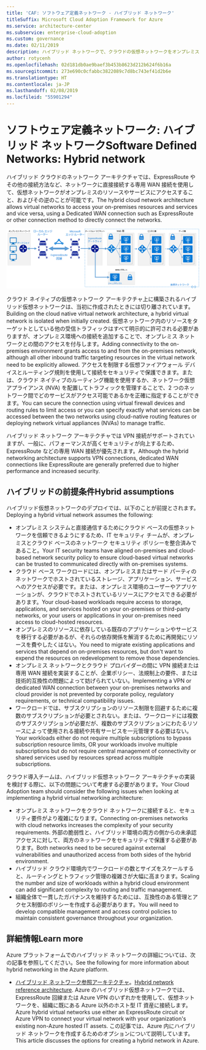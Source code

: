 ```yaml
---
title: 'CAF: ソフトウェア定義ネットワーク - ハイブリッド ネットワーク'
titleSuffix: Microsoft Cloud Adoption Framework for Azure
ms.service: architecture-center
ms.subservice: enterprise-cloud-adoption
ms.custom: governance
ms.date: 02/11/2019
description: ハイブリッド ネットワークで、クラウドの仮想ネットワークをオンプレミスのリソースに接続できるようにする方法を説明します
author: rotycenh
ms.openlocfilehash: 02d181db0ae9baef3b453b8623d212b624f6b16a
ms.sourcegitcommit: 273e690c0cfabbc3822089c7d8bc743ef41d2b6e
ms.translationtype: HT
ms.contentlocale: ja-JP
ms.lasthandoff: 02/08/2019
ms.locfileid: "55901294"
---
```

# <a name="software-defined-networks-hybrid-network"></a><span data-ttu-id="78c62-103">ソフトウェア定義ネットワーク: ハイブリッド ネットワーク</span><span class="sxs-lookup"><span data-stu-id="78c62-103">Software Defined Networks: Hybrid network</span></span>

<span data-ttu-id="78c62-104">ハイブリッド クラウドのネットワーク アーキテクチャでは、ExpressRoute やその他の接続方法など、ネットワークに直接接続する専用 WAN 接続を使用して、仮想ネットワークがオンプレミスのリソースやサービスにアクセスすること、およびその逆のことが可能です。</span><span class="sxs-lookup"><span data-stu-id="78c62-104">The hybrid cloud network architecture allows virtual networks to access your on-premises resources and services and vice versa, using a Dedicated WAN connection such as ExpressRoute or other connection method to directly connect the networks.</span></span>

![ハイブリッド ネットワーク](../../../reference-architectures/hybrid-networking/images/expressroute.png)

<span data-ttu-id="78c62-106">クラウド ネイティブの仮想ネットワーク アーキテクチャ上に構築されるハイブリッド仮想ネットワークは、当初に作成されたときには切り離されています。</span><span class="sxs-lookup"><span data-stu-id="78c62-106">Building on the cloud native virtual network architecture, a hybrid virtual network is isolated when initially created.</span></span> <span data-ttu-id="78c62-107">仮想ネットワーク内のリソースをターゲットとしている他の受信トラフィックはすべて明示的に許可される必要がありますが、オンプレミス環境への接続を追加することで、オンプレミス ネットワークとの間のアクセスを付与します。</span><span class="sxs-lookup"><span data-stu-id="78c62-107">Adding connectivity to the on-premises environment grants access to and from the on-premises network, although all other inbound traffic targeting resources in the virtual network need to be explicitly allowed.</span></span> <span data-ttu-id="78c62-108">アクセスを制限する仮想ファイアウォール デバイスとルーティング規則を使用して接続をセキュリティで保護できます。または、クラウド ネイティブのルーティング機能を使用するか、ネットワーク仮想アプライアンス (NVA) を配置してトラフィックを管理することで、2 つのネットワーク間でどのサービスがアクセス可能であるかを正確に指定することができます。</span><span class="sxs-lookup"><span data-stu-id="78c62-108">You can secure the connection using virtual firewall devices and routing rules to limit access or you can specify exactly what services can be accessed between the two networks using cloud-native routing features or deploying network virtual appliances (NVAs) to manage traffic.</span></span>

<span data-ttu-id="78c62-109">ハイブリッド ネットワーク アーキテクチャでは VPN 接続がサポートされていますが、一般に、パフォーマンスが高くセキュリティが向上するため、ExpressRoute などの専用 WAN 接続が優先されます。</span><span class="sxs-lookup"><span data-stu-id="78c62-109">Although the hybrid networking architecture supports VPN connections, dedicated WAN connections like ExpressRoute are generally preferred due to higher performance and increased security.</span></span>

## <a name="hybrid-assumptions"></a><span data-ttu-id="78c62-110">ハイブリッドの前提条件</span><span class="sxs-lookup"><span data-stu-id="78c62-110">Hybrid assumptions</span></span>

<span data-ttu-id="78c62-111">ハイブリッド仮想ネットワークのデプロイでは、以下のことが前提とされます。</span><span class="sxs-lookup"><span data-stu-id="78c62-111">Deploying a hybrid virtual network assumes the following:</span></span>

- <span data-ttu-id="78c62-112">オンプレミス システムと直接通信するためにクラウド ベースの仮想ネットワークを信頼できるようにするため、IT セキュリティ チームが、オンプレミスとクラウド ベースのネットワーク セキュリティ ポリシーを整合済みであること。</span><span class="sxs-lookup"><span data-stu-id="78c62-112">Your IT security teams have aligned on-premises and cloud-based network security policy to ensure cloud-based virtual networks can be trusted to communicated directly with on-premises systems.</span></span>
- <span data-ttu-id="78c62-113">クラウド ベース ワークロードには、オンプレミスまたはサード パーティのネットワークでホストされているストレージ、アプリケーション、サービスへのアクセスが必要です。または、オンプレミス環境のユーザーやアプリケーションが、クラウドでホストされているリソースにアクセスできる必要があります。</span><span class="sxs-lookup"><span data-stu-id="78c62-113">Your cloud-based workloads require access to storage, applications, and services hosted on your on-premises or third-party networks, or your users or applications in your on-premises need access to cloud-hosted resources.</span></span>
- <span data-ttu-id="78c62-114">オンプレミスのリソースに依存している既存のアプリケーションやサービスを移行する必要があるが、それらの依存関係を解消するために再開発にリソースを費やしたくはない。</span><span class="sxs-lookup"><span data-stu-id="78c62-114">You need to migrate existing applications and services that depend on on-premises resources, but don't want to expend the resources on redevelopment to remove those dependencies.</span></span>
- <span data-ttu-id="78c62-115">オンプレミス ネットワークとクラウド プロバイダーの間に VPN 接続または専用 WAN 接続を実装することが、企業ポリシー、法規制上の要件、または技術的互換性の問題によって妨げられていない。</span><span class="sxs-lookup"><span data-stu-id="78c62-115">Implementing a VPN or dedicated WAN connection between your on-premises networks and cloud provider is not prevented by corporate policy, regulatory requirements, or technical compatibility issues.</span></span>
- <span data-ttu-id="78c62-116">ワークロードでは、サブスクリプションのリソース制限を回避するために複数のサブスクリプションが必要とされない。または、ワークロードには複数のサブスクリプションが必要だが、複数のサブスクリプションにわたるリソースによって使用される接続や共有サービスを一元管理する必要はない。</span><span class="sxs-lookup"><span data-stu-id="78c62-116">Your workloads either do not require multiple subscriptions to bypass subscription resource limits, OR your workloads involve multiple subscriptions but do not require central management of connectivity or shared services used by resources spread across multiple subscriptions.</span></span>

<span data-ttu-id="78c62-117">クラウド導入チームは、ハイブリッド仮想ネットワーク アーキテクチャの実装を検討する際に、以下の問題について考慮する必要があります。</span><span class="sxs-lookup"><span data-stu-id="78c62-117">Your Cloud Adoption team should consider the following issues when looking at implementing a hybrid virtual networking architecture:</span></span>

- <span data-ttu-id="78c62-118">オンプレミス ネットワークをクラウド ネットワークに接続すると、セキュリティ要件がより複雑になります。</span><span class="sxs-lookup"><span data-stu-id="78c62-118">Connecting on-premises networks with cloud networks increases the complexity of your security requirements.</span></span> <span data-ttu-id="78c62-119">外部の脆弱性と、ハイブリッド環境の両方の側からの未承認アクセスに対して、両方のネットワークをセキュリティで保護する必要があります。</span><span class="sxs-lookup"><span data-stu-id="78c62-119">Both networks need to be secured against external vulnerabilities and unauthorized access from both sides of the hybrid environment.</span></span>
- <span data-ttu-id="78c62-120">ハイブリッド クラウド環境内でワークロードの数とサイズをスケールすると、ルーティングとトラフィック管理の複雑さが大幅に高まります。</span><span class="sxs-lookup"><span data-stu-id="78c62-120">Scaling the number and size of workloads within a hybrid cloud environment can add significant complexity to routing and traffic management.</span></span>
- <span data-ttu-id="78c62-121">組織全体で一貫したガバナンスを維持するためには、互換性のある管理とアクセス制御のポリシーを作成する必要があります。</span><span class="sxs-lookup"><span data-stu-id="78c62-121">You will need to develop compatible management and access control policies to maintain consistent governance throughout your organization.</span></span>

## <a name="learn-more"></a><span data-ttu-id="78c62-122">詳細情報</span><span class="sxs-lookup"><span data-stu-id="78c62-122">Learn more</span></span>

<span data-ttu-id="78c62-123">Azure プラットフォームでのハイブリッド ネットワークの詳細については、次の記事を参照してください。</span><span class="sxs-lookup"><span data-stu-id="78c62-123">See the following for more information about hybrid networking in the Azure platform.</span></span>

- <span data-ttu-id="78c62-124">[ハイブリッド ネットワーク参照アーキテクチャ](../../../reference-architectures/hybrid-networking/expressroute.md)。</span><span class="sxs-lookup"><span data-stu-id="78c62-124">[Hybrid network reference architecture](../../../reference-architectures/hybrid-networking/expressroute.md).</span></span> <span data-ttu-id="78c62-125">Azure のハイブリッド仮想ネットワークでは、ExpressRoute 回線または Azure VPN のいずれかを使用して、仮想ネットワークを、組織に既にある Azure 以外のホスト型 IT 資産に接続します。</span><span class="sxs-lookup"><span data-stu-id="78c62-125">Azure hybrid virtual networks use either an ExpressRoute circuit or Azure VPN to connect your virtual network with your organization's existing non-Azure hosted IT assets.</span></span> <span data-ttu-id="78c62-126">この記事では、Azure 内にハイブリッド ネットワークを作成するためのオプションについて説明しています。</span><span class="sxs-lookup"><span data-stu-id="78c62-126">This article discusses the options for creating a hybrid network in Azure.</span></span>
